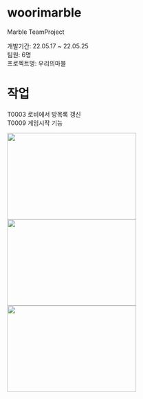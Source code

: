 # woorimarble
Marble  TeamProject

개발기간: 22.05.17 ~ 22.05.25<br>
팀원: 6명<br>
프로젝트명: 우리의마블

# 작업
T0003 로비에서 방목록 갱신<br>
T0009 게임시작 기능

<img src="https://user-images.githubusercontent.com/97242213/220319185-4e5c1e2d-674f-41bd-844c-6d6462edd200.PNG" width="300" height="200">
<img src="https://user-images.githubusercontent.com/97242213/220319240-5f1c03bf-e23a-4e72-b2a5-f240dbc1ebfa.PNG" width="300" height="200">
<img src="https://user-images.githubusercontent.com/97242213/220319260-5400e142-38e1-47d5-8182-9b0a86fc475c.PNG" width="300" height="200">
